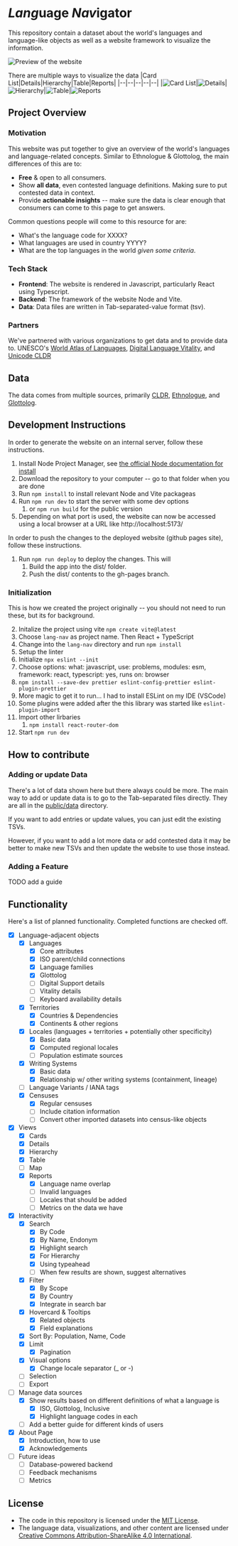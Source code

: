 # *Lang*uage *Nav*igator

This repository contain a dataset about the world's languages and language-like objects as well as a website framework to visualize the information.

![Preview of the website](/public/preview.png)

There are multiple ways to visualize the data
|Card List|Details|Hierarchy|Table|Reports|
|--|--|--|--|--|
|<img src="public/cardlist.png" alt="Card List" style="max-width: 200px;" />|<img src="public/details.png" alt="Details" style="max-width: 200px;" />|<img src="public/hierarchy.png" alt="Hierarchy" style="max-width: 200px;" />|<img src="public/table.png" alt="Table" style="max-width: 200px;" />|<img src="public/reports.png" alt="Reports" style="max-width: 200px;" />

## Project Overview

### Motivation

This website was put together to give an overview of the world's languages and language-related concepts. Similar to Ethnologue & Glottolog, the main differences of this are to:

- **Free** & open to all consumers.
- Show **all data**, even contested language definitions. Making sure to put contested data in context.
- Provide **actionable insights** -- make sure the data is clear enough that consumers can come to this page to get answers.

Common questions people will come to this resource for are:

- What's the language code for XXXX?
- What languages are used in country YYYY?
- What are the top languages in the world _given some criteria_.

### Tech Stack

- **Frontend**: The website is rendered in Javascript, particularly React using Typescript.
- **Backend**: The framework of the website Node and Vite.
- **Data**: Data files are written in Tab-separated-value format (tsv).

### Partners

We've partnered with various organizations to get data and to provide data to. UNESCO's [World Atlas of Languages](https://en.wal.unesco.org/), [Digital Language Vitality](https://hlt.bme.hu/en/dld/), and [Unicode CLDR](https://cldr.unicode.org/)

## Data

The data comes from multiple sources, primarily [CLDR](https://github.com/unicode-org/cldr/), [Ethnologue](https://www.ethnologue.com/), and [Glottolog](https://glottolog.org/).

## Development Instructions

In order to generate the website on an internal server, follow these instructions.

1. Install Node Project Manager, see [the official Node documentation for install](https://docs.npmjs.com/downloading-and-installing-node-js-and-npm)
2. Download the repository to your computer -- go to that folder when you are done
3. Run `npm install` to install relevant Node and Vite packageas
4. Run `npm run dev` to start the server with some dev options
   1. or `npm run build` for the public version
5. Depending on what port is used, the website can now be accessed using a local browser at a URL like http://localhost:5173/

In order to push the changes to the deployed website (github pages site), follow these instructions.

1. Run `npm run deploy` to deploy the changes. This will
   1. Build the app into the dist/ folder.
   2. Push the dist/ contents to the gh-pages branch.

### Initialization

This is how we created the project originally -- you should not need to run these, but its for background.

2. Initalize the project using vite `npm create vite@latest`
1. Choose `lang-nav` as project name. Then React + TypeScript
1. Change into the `lang-nav` directory and run `npm install`
1. Setup the linter
1. Initialize `npx eslint --init`
1. Choose options: what: javascript, use: problems, modules: esm, framework: react, typescript: yes, runs on: browser
1. `npm install --save-dev prettier eslint-config-prettier eslint-plugin-prettier`
1. More magic to get it to run... I had to install ESLint on my IDE (VSCode)
1. Some plugins were added after the this library was started like `eslint-plugin-import`
1. Import other lirbaries
   1. `npm install react-router-dom`
1. Start `npm run dev`

## How to contribute

### Adding or update Data

There's a lot of data shown here but there always could be more. The main way to add or update data is to go to the Tab-separated files directly. They are all in the [public/data](public/data) directory.

If you want to add entries or update values, you can just edit the existing TSVs.

However, if you want to add a lot more data or add contested data it may be better to make new TSVs and then update the website to use those instead.

### Adding a Feature

TODO add a guide

## Functionality

Here's a list of planned functionality. Completed functions are checked off.

- [x] Language-adjacent objects
  - [x] Languages
    - [x] Core attributes
    - [x] ISO parent/child connections
    - [x] Language families
    - [x] Glottolog
    - [ ] Digital Support details
    - [ ] Vitality details
    - [ ] Keyboard availability details
  - [x] Territories
    - [x] Countries & Dependencies
    - [x] Continents & other regions
  - [x] Locales (languages + territories + potentially other specificity)
    - [x] Basic data
    - [x] Computed regional locales
    - [ ] Population estimate sources
  - [x] Writing Systems
    - [x] Basic data
    - [x] Relationship w/ other writing systems (containment, lineage)
  - [ ] Language Variants / IANA tags
  - [x] Censuses
    - [x] Regular censuses
    - [ ] Include citation information
    - [ ] Convert other imported datasets into census-like objects
- [x] Views
  - [x] Cards
  - [x] Details
  - [x] Hierarchy
  - [x] Table
  - [ ] Map
  - [x] Reports
    - [x] Language name overlap
    - [ ] Invalid languages
    - [ ] Locales that should be added
    - [ ] Metrics on the data we have
- [x] Interactivity
  - [x] Search
    - [x] By Code
    - [x] By Name, Endonym
    - [x] Highlight search
    - [x] For Hierarchy
    - [x] Using typeahead
    - [ ] When few results are shown, suggest alternatives
  - [x] Filter
    - [x] By Scope
    - [x] By Country
    - [x] Integrate in search bar
  - [x] Hovercard & Tooltips
    - [x] Related objects
    - [x] Field explanations
  - [x] Sort By: Population, Name, Code
  - [x] Limit
    - [x] Pagination
  - [x] Visual options
    - [x] Change locale separator (\_ or -)
  - [ ] Selection
  - [ ] Export
- [ ] Manage data sources
  - [x] Show results based on different definitions of what a language is
    - [x] ISO, Glottolog, Inclusive
    - [x] Highlight language codes in each
  - [ ] Add a better guide for different kinds of users
- [x] About Page
  - [x] Introduction, how to use
  - [x] Acknowledgements
- [ ] Future ideas
  - [ ] Database-powered backend
  - [ ] Feedback mechanisms
  - [ ] Metrics

## License

- The code in this repository is licensed under the [MIT License](LICENSE).
- The language data, visualizations, and other content are licensed under [Creative Commons Attribution-ShareAlike 4.0 International](https://creativecommons.org/licenses/by-sa/4.0/).
